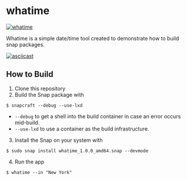 # whatime

<a href="https://snapcraft.io/whatime">
  <img alt="whatime" src="https://snapcraft.io/whatime/badge.svg" />
</a>

Whatime is a simple date/time tool created to demonstrate how to build snap packages.

[![asciicast](https://asciinema.org/a/vFCsoPJk7F9USwk0AfvoNN6iv.svg)](https://asciinema.org/a/vFCsoPJk7F9USwk0AfvoNN6iv)

## How to Build

1. Clone this repository
2. Build the Snap package with
```
$ snapcraft --debug --use-lxd
```
  - `--debug` to get a shell into the build container in case an error occurs mid-build.
  - `--use-lxd` to use a container as the build infrastructure.
3. Install the Snap on your system with
```
$ sudo snap install whatime_1.0.0_amd64.snap --devmode
```
4. Run the app
```
$ whatime --in "New York"
```
